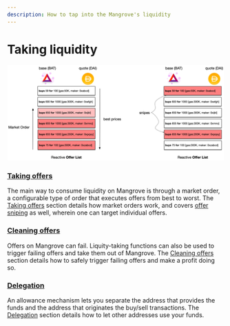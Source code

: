 ```yaml
---
description: How to tap into the Mangrove's liquidity
---
```


# Taking liquidity

![Basic Offer Taking: Market Order or Sniping](../.gitbook/assets/offerTaking.png)

### [Taking offers](./#cleaning-offers)

The main way to consume liquidity on Mangrove is through a market order, a configurable type of order that executes offers from best to worst. The [Taking offers](taker-order.md) section details how market orders work, and covers [offer sniping](taker-order.md#offer-sniping) as well, wherein one can target individual offers.

### [Cleaning offers](cleaning-an-offer.md)

Offers on Mangrove can fail. Liquity-taking functions can also be used to trigger failing offers and take them out of Mangrove. The [Cleaning offers](cleaning-an-offer.d) section details how to safely trigger failing offers and make a profit doing so.

### [Delegation](delegate-takers.md)

An allowance mechanism lets you separate the address that provides the funds and the address that originates the buy/sell transactions. The [Delegation](delegate-takers.md) section details how to let other addresses use your funds.
